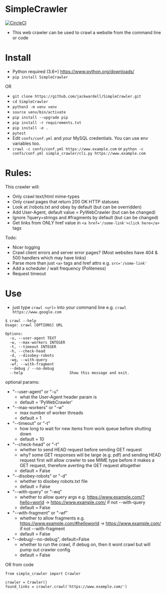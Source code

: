 # SimpleCrawler
[![CircleCI](https://circleci.com/gh/drkostas/SimpleCrawler/tree/master.svg?style=svg)](https://circleci.com/gh/drkostas/SimpleCrawler/tree/master)

* This web crawler can be used to crawl a website from the command line or code

# Install
* Python required (3.6+) https://www.python.org/downloads/
* `pip install SimpleCrawler`

OR

* `git clone https://github.com/jackwardell/SimpleCrawler.git`
* `cd SimpleCrawler`
* `python3 -m venv venv`
* `source venv/bin/activate`
* `pip install --upgrade pip`
* `pip install -r requirements.txt`
* `pip install -e .`
* `pytest`
* Edit `confs/conf.yml` and your MySQL credentials. You can use env variables too.
* `crawl -c confs/conf.yml https://www.example.com` or `python -c confs/conf.yml simple_crawler/cli.py https://www.example.com`

# Rules:
This crawler will:
* Only crawl text/html mime-types
* Only crawl pages that return 200 OK HTTP statuses
* Look at /robots.txt and obey by default (but can be overridden)
* Add User-Agent, default value = PyWebCrawler (but can be changed)
* Ignore ?query=strings and #fragments by default (but can be changed)
* Get links from ONLY href value in `<a href='/some-link'>click here</a>` tags

Todo:
* Nicer logging
* Crawl client errors and server error pages? (Most websites have 404 & 500 handlers which may have links)
* Parse more than just `<a>` tags and href attrs e.g. `src='/some-link'`
* Add a scheduler / wait frequency (Politeness)
* Request timeout


# Use
* just type `crawl <url>` into your command line e.g. `crawl https://www.google.com`

```
$ crawl --help
Usage: crawl [OPTIONS] URL

Options:
  -u, --user-agent TEXT
  -w, --max-workers INTEGER
  -t, --timeout INTEGER
  -h, --check-head
  -d, --disobey-robots
  -wq, --with-query
  -wf, --with-fragment
  --debug / --no-debug
  --help                     Show this message and exit.
```

optional params:

- "--user-agent" or "-u"
    - what the User-Agent header param is
    - default = 'PyWebCrawler'
- "--max-workers" or "-w"
    - max number of worker threads
    - default = 1
- "--timeout" or "-t"
    - how long to wait for new items from work queue before shutting down
    - default = 10
- "--check-head" or "-t"
    - whether to send HEAD request before sending GET request
    - why? some GET responses will be large (e.g. pdf) and sending HEAD request first will allow crawler to see MIME type before it makes a GET request, therefore averting the GET request altogether
    - default = False
- "--disobey-robots" or "-d"
    - whether to disobey robots.txt file
    - default = False
- "--with-query" or "-wq"
    - whether to allow query args e.g. https://www.example.com/?hello=world -> https://www.example.com/ if not --with-query
    - default = False
- "--with-fragment" or "-wf"
    - whether to allow fragments e.g. https://www.example.com/#helloworld -> https://www.example.com/ if not --with-fragment
    - default = False
- "--debug/--no-debug", default=False
    - whether to run the crawl, if debug on, then it wont crawl but will pump out crawler config
    - default = False


OR from code

```
from simple_crawler import Crawler

crawler = Crawler()
found_links = crawler.crawl('https://www.example.com/')
```
